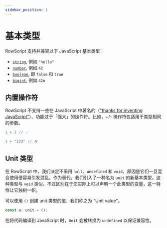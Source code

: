 ```yaml
---
sidebar_position: 1
---
```


# 基本类型

RowScript 支持并兼容以下 JavaScript 基本类型：

* [`string`], 例如 `"hello"`
* [`number`], 例如 `42`
* [`boolean`], 即 `false` 和 `true`
* [`bigint`], 例如 `42n`

[`string`]: https://developer.mozilla.org/en-US/docs/Web/JavaScript/Reference/Global_Objects/String

[`number`]: https://developer.mozilla.org/en-US/docs/Web/JavaScript/Reference/Global_Objects/Number

[`boolean`]: https://developer.mozilla.org/en-US/docs/Web/JavaScript/Reference/Global_Objects/Boolean

[`bigint`]: https://developer.mozilla.org/en-US/docs/Web/JavaScript/Reference/Global_Objects/BigInt

## 内置操作符

RowScript 不支持一些在 JavaScript 中著名的（["thanks for inventing JavaScript"]）、功能过于「强大」的操作符。比如，+/- 操作符仅适用于类型相同的参数。

```js
1 + 2 // ✅

1 + "123" // ❌
```

["thanks for inventing JavaScript"]: https://www.reddit.com/r/ProgrammerHumor/comments/8srix1/thanks_brendan_for_giving_us_the_javascript

## Unit 类型

在 RowScript 中，我们决定不采用 `null`、`undefined` 和 `void`，原因是它们一旦混合使用便容易引发混乱。作为替代，我们引入了一种名为 `unit` 的新基本类型。这种类型与 `void` 类似，不过区别在于您实际上可以声明一个此类型的变量，这一特性让它独树一帜。

可以使用 `()` 创建 unit 类型的值，我们称之为 "Unit value"。

```ts
const a: unit = ();
```

在将代码编译到 JavaScript 时，`Unit` 会被转换为 `undefined` 以保证兼容性。